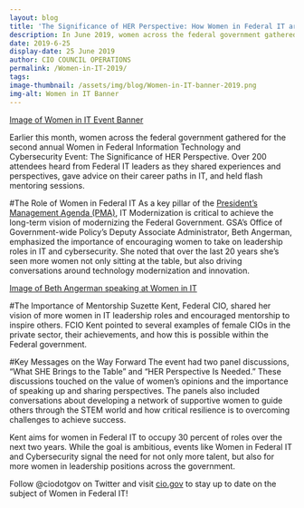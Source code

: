 ```yaml
---
layout: blog
title: 'The Significance of HER Perspective: How Women in Federal IT are Paving the way for Future Generations of Female Leadership'
description: In June 2019, women across the federal government gathered for the second annual Women in Federal Information Technology and Cybersecurity Event.
date: 2019-6-25
display-date: 25 June 2019
author: CIO COUNCIL OPERATIONS
permalink: /Women-in-IT-2019/
tags:
image-thumbnail: /assets/img/blog/Women-in-IT-banner-2019.png
img-alt: Women in IT Banner
---
```


[Image of Women in IT Event Banner](assets/img/blog/Women-in-IT-banner-2019.png)

Earlier this month, women across the federal government gathered for the second annual Women in Federal Information Technology and Cybersecurity Event: The Significance of HER Perspective. Over 200 attendees heard from Federal IT leaders as they shared experiences and perspectives, gave advice on their career paths in IT, and held flash mentoring sessions.

#The Role of Women in Federal IT
As a key pillar of the [President’s Management Agenda (PMA)](https://www.performance.gov/PMA/PMA.html), IT Modernization is critical to achieve the long-term vision of modernizing the Federal Government. GSA’s Office of Government-wide Policy’s Deputy Associate Administrator, Beth Angerman, emphasized the importance of encouraging women to take on leadership roles in IT and cybersecurity. She noted that over the last 20 years she’s seen more women not only sitting at the table, but also driving conversations around technology modernization and innovation.

[Image of Beth Angerman speaking at Women in IT](assets/img/blog/Women-in-IT-banner-2019.png)

#The Importance of Mentorship
Suzette Kent, Federal CIO, shared her vision of more women in IT leadership roles and encouraged mentorship to inspire others. FCIO Kent pointed to several examples of female CIOs in the private sector, their achievements, and how this is possible within the Federal government.

#Key Messages on the Way Forward
The event had two panel discussions, “What SHE Brings to the Table” and “HER Perspective Is Needed.” These discussions touched on the value of women’s opinions and the importance of speaking up and sharing perspectives. The panels also included conversations about developing a network of supportive women to guide others through the STEM world and how critical resilience is to overcoming challenges to achieve success.

Kent aims for women in Federal IT to occupy 30 percent of roles over the next two years. While the goal is ambitious, events like Women in Federal IT and Cybersecurity signal the need for not only more talent, but also for more women in leadership positions across the government.

Follow @ciodotgov on Twitter and visit [cio.gov](https://www.cio.gov/) to stay up to date on the subject of Women in Federal IT!
